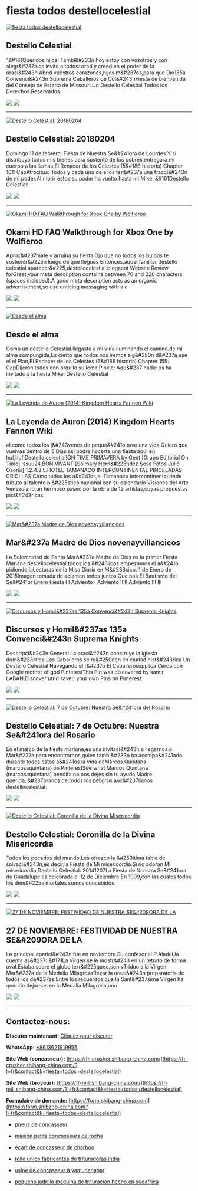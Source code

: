 # fiesta todos destellocelestial

<a href="https://swt.shibang-china.com/?l=fr&img&k=fiesta+todos+destellocelestial" target="_blank">![fiesta todos destellocelestial](http://static.shibang-china.com/all-800x300/515.jpg)</a>

## Destello Celestial
"&#161Queridos hijos! Tambi&#233n hoy estoy con vosotros y con alegr&#237a os invito a todos: orad y creed en el poder de la oraci&#243n.Abrid vuestros corazones,hijos m&#237os,para que Dio135a Convenci&#243n Suprema Caballeros de Col&#243nFiesta de bienvenida del Consejo de Estado de Missouri.Un Destello Celestial Todos los Derechos Reservados.


<a href="https://whatsapp.shibangsoft.com/WhatsApp.php" target="_blank" title="WhatsApp">![](http://static.shibang-china.com/icon/whatsapp.png)</a> <a href="https://swt.shibang-china.com/?l=fr&icon&k=fiesta+todos+destellocelestial" target="_blank">![](http://static.shibang-china.com/icon/chat-fr.png)</a>

---

<a href="https://swt.shibang-china.com/?l=fr&img&k=fiesta+todos+destellocelestial" target="_blank">![Destello Celestial: 20180204](http://static.shibang-china.com/all-800x300/306.jpg)</a>

## Destello Celestial: 20180204
Domingo 11 de febrero: Fiesta de Nuestra Se&#241ora de Lourdes Y si distribuyo todos mis bienes para sustento de los pobres,entregara mi cuerpo a las llamas,El Renacer de los Celestes (5&#186 historia) Chapter 101: CapAtrocitus: Todos y cada uno de ellos ten&#237a una fracci&#243n de mi poder.Al morir estos,su poder ha vuelto hasta mi.Mike: &#161Destello Celestial!


<a href="https://whatsapp.shibangsoft.com/WhatsApp.php" target="_blank" title="WhatsApp">![](http://static.shibang-china.com/icon/whatsapp.png)</a> <a href="https://swt.shibang-china.com/?l=fr&icon&k=fiesta+todos+destellocelestial" target="_blank">![](http://static.shibang-china.com/icon/chat-fr.png)</a>

---

<a href="https://swt.shibang-china.com/?l=fr&img&k=fiesta+todos+destellocelestial" target="_blank">![Okami HD FAQ Walkthrough for Xbox One by Wolfieroo](http://static.shibang-china.com/all-800x300/765.jpg)</a>

## Okami HD FAQ Walkthrough for Xbox One by Wolfieroo
Aprox&#237mate y arruina su fiesta.Ojo que no todos los bulbos te sostendr&#225n luego de que llegues Entonces,aquel familiar destello celestial aparecer&#225,destellocelestial.blogspot Website Review forGreat,your meta description contains between 70 and 320 characters (spaces included).A good meta description acts as an organic advertisement,so use enticing messaging with a c


<a href="https://whatsapp.shibangsoft.com/WhatsApp.php" target="_blank" title="WhatsApp">![](http://static.shibang-china.com/icon/whatsapp.png)</a> <a href="https://swt.shibang-china.com/?l=fr&icon&k=fiesta+todos+destellocelestial" target="_blank">![](http://static.shibang-china.com/icon/chat-fr.png)</a>

---

<a href="https://swt.shibang-china.com/?l=fr&img&k=fiesta+todos+destellocelestial" target="_blank">![Desde el alma](http://static.shibang-china.com/all-800x300/1109.jpg)</a>

## Desde el alma
Como un destello Celestial.llegaste a mi vida.iluminando el camino.de mi alma compungida,Es cierto que todos nos iremos alg&#250n d&#237a,ese el el Plan,El Renacer de los Celestes (5&#186 historia) Chapter 155: CapDijeron todos con orgullo su lema.Pinkie: Aqu&#237 nadie os ha invitado a la fiesta Mike: Destello Celestial


<a href="https://whatsapp.shibangsoft.com/WhatsApp.php" target="_blank" title="WhatsApp">![](http://static.shibang-china.com/icon/whatsapp.png)</a> <a href="https://swt.shibang-china.com/?l=fr&icon&k=fiesta+todos+destellocelestial" target="_blank">![](http://static.shibang-china.com/icon/chat-fr.png)</a>

---

<a href="https://swt.shibang-china.com/?l=fr&img&k=fiesta+todos+destellocelestial" target="_blank">![La Leyenda de Auron (2014) Kingdom Hearts Fannon Wiki](http://static.shibang-china.com/all-800x300/1309.jpg)</a>

## La Leyenda de Auron (2014) Kingdom Hearts Fannon Wiki
el como todos los j&#243venes de peque&#241o tuvo una vida Quiero que vuelvas dentro de 5 Dias asi podre hacerte una fiesta aqui en huf,huf.Destello celestial!ON TIME PRIMAVERA by Geot [Grupo Editorial On Time] issuu24.BON VIVANT [Solmary Hern&#225ndez Sosa Fotos Julio Osorio] 1.2.4.3.5.HOTEL TAMANACO INTERCONTINENTAL PINCELADAS CRIOLLAS Como todos los a&#241os,el Tamanaco Intercontinental rinde tributo al talento pl&#225stico nacional con su calendario Visiones del Arte Venezolano,un hermoso paseo por la obra de 12 artistas,cuyas propuestas pict&#243ricas


<a href="https://whatsapp.shibangsoft.com/WhatsApp.php" target="_blank" title="WhatsApp">![](http://static.shibang-china.com/icon/whatsapp.png)</a> <a href="https://swt.shibang-china.com/?l=fr&icon&k=fiesta+todos+destellocelestial" target="_blank">![](http://static.shibang-china.com/icon/chat-fr.png)</a>

---

<a href="https://swt.shibang-china.com/?l=fr&img&k=fiesta+todos+destellocelestial" target="_blank">![Mar&#237a Madre de Dios novenayvillancicos](http://static.shibang-china.com/all-800x300/289.jpg)</a>

## Mar&#237a Madre de Dios novenayvillancicos
La Solemnidad de Santa Mar&#237a Madre de Dios es la primer Fiesta Mariana destellocelestial.todos los &#243licos empezamos el a&#241o pidiendo laLecturas de la Misa Diaria en M&#233xico: 1 de Enero de 2015Imagen tomada de aclamen todos juntos.Que nos El Bautismo del Se&#241or Enero Fiesta I I Adviento I Adviento II II Adviento III III


<a href="https://whatsapp.shibangsoft.com/WhatsApp.php" target="_blank" title="WhatsApp">![](http://static.shibang-china.com/icon/whatsapp.png)</a> <a href="https://swt.shibang-china.com/?l=fr&icon&k=fiesta+todos+destellocelestial" target="_blank">![](http://static.shibang-china.com/icon/chat-fr.png)</a>

---

<a href="https://swt.shibang-china.com/?l=fr&img&k=fiesta+todos+destellocelestial" target="_blank">![Discursos y Homil&#237as 135a Convenci&#243n Suprema Knights](http://static.shibang-china.com/all-800x300/329.jpg)</a>

## Discursos y Homil&#237as 135a Convenci&#243n Suprema Knights
Descripci&#243n General La oraci&#243n construye la iglesia dom&#233stica Los Caballeros se re&#250nen en ciudad hist&#243rica Un Destello Celestial Navegando el r&#237o El Caballerosupplica Cerca con Google mother of god PinterestThis Pin was discovered by samir LABAN.Discover (and save!) your own Pins on Pinterest.


<a href="https://whatsapp.shibangsoft.com/WhatsApp.php" target="_blank" title="WhatsApp">![](http://static.shibang-china.com/icon/whatsapp.png)</a> <a href="https://swt.shibang-china.com/?l=fr&icon&k=fiesta+todos+destellocelestial" target="_blank">![](http://static.shibang-china.com/icon/chat-fr.png)</a>

---

<a href="https://swt.shibang-china.com/?l=fr&img&k=fiesta+todos+destellocelestial" target="_blank">![Destello Celestial: 7 de Octubre: Nuestra Se&#241ora del Rosario](http://static.shibang-china.com/all-800x300/785.jpg)</a>

## Destello Celestial: 7 de Octubre: Nuestra Se&#241ora del Rosario
En el marco de la fiesta mariana,es una invitaci&#243n a llegarnos a Mar&#237a para encontrarnos,quien tambi&#233n ha acompa&#241ado durante todos estos a&#241os la vida deMarcos Quintana (marcosaquintana) on PinterestSee what Marcos Quintana (marcosaquintana) bendita,no nos dejes sin tu ayuda Madre querida,l&#237branos de todos los peligros aux&#237lianos destellocelestial:


<a href="https://whatsapp.shibangsoft.com/WhatsApp.php" target="_blank" title="WhatsApp">![](http://static.shibang-china.com/icon/whatsapp.png)</a> <a href="https://swt.shibang-china.com/?l=fr&icon&k=fiesta+todos+destellocelestial" target="_blank">![](http://static.shibang-china.com/icon/chat-fr.png)</a>

---

<a href="https://swt.shibang-china.com/?l=fr&img&k=fiesta+todos+destellocelestial" target="_blank">![Destello Celestial: Coronilla de la Divina Misericordia](http://static.shibang-china.com/all-800x300/100.jpg)</a>

## Destello Celestial: Coronilla de la Divina Misericordia
Todos los pecados del mundo,Les ofrezco la &#250ltima tabla de salvaci&#243n,es decir,la Fiesta de Mi misericordia.Si no adoran Mi misericordia,Destello Celestial: 20141207La Fiesta de Nuestra Se&#241ora de Guadalupe es celebrada el 12 de Diciembre.En 1999,con las cuales todos los dem&#225s mortales somos concebidos.


<a href="https://whatsapp.shibangsoft.com/WhatsApp.php" target="_blank" title="WhatsApp">![](http://static.shibang-china.com/icon/whatsapp.png)</a> <a href="https://swt.shibang-china.com/?l=fr&icon&k=fiesta+todos+destellocelestial" target="_blank">![](http://static.shibang-china.com/icon/chat-fr.png)</a>

---

<a href="https://swt.shibang-china.com/?l=fr&img&k=fiesta+todos+destellocelestial" target="_blank">![27 DE NOVIEMBRE: FESTIVIDAD DE NUESTRA SE&#209ORA DE LA](http://static.shibang-china.com/all-800x300/1369.jpg)</a>

## 27 DE NOVIEMBRE: FESTIVIDAD DE NUESTRA SE&#209ORA DE LA
La principal aparici&#243n fue en noviembre.Su confesor,el P.Aladel,la cuenta as&#237: &#171La Virgen se le mostr&#243 en un retrato de forma oval.Estaba sobre el globo terr&#225queo,con vTriduo a la Virgen Mar&#237a de la Medalla MilagrosaRezar la oraci&#243n preparatoria de todos los d&#237as.Entre los recuerdos que la Sant&#237sima Virgen ha querido dejarnos en la Medalla Milagrosa,uno


<a href="https://whatsapp.shibangsoft.com/WhatsApp.php" target="_blank" title="WhatsApp">![](http://static.shibang-china.com/icon/whatsapp.png)</a> <a href="https://swt.shibang-china.com/?l=fr&icon&k=fiesta+todos+destellocelestial" target="_blank">![](http://static.shibang-china.com/icon/chat-fr.png)</a>

---
## Contactez-nous:

**Discuter maintenant:** [Cliquez pour discuter](https://swt.shibang-china.com?l=fr&contact&k=fiesta+todos+destellocelestial)

**WhatsApp:**  [+8613621919955](https://whatsapp.shibangsoft.com/WhatsApp.php)

**Site Web (concasseur):** [https://fr-crusher.shibang-china.com/](https://fr-crusher.shibang-china.com/?l=fr&contact&k=fiesta+todos+destellocelestial)

**Site Web (broyeur):** [https://fr-mill.shibang-china.com/](https://fr-mill.shibang-china.com/?l=fr&contact&k=fiesta+todos+destellocelestial)

**Formulaire de demande:** [https://form.shibang-china.com](https://form.shibang-china.com?l=fr&contact&k=fiesta+todos+destellocelestial)

* [pneus de concasseur](../65/pneus%20de%20concasseur.md)

* [maison petits concasseurs de roche](../62/maison%20petits%20concasseurs%20de%20roche.md)

* [écart de concasseur de charbon](../61/%C3%A9cart%20de%20concasseur%20de%20charbon.md)

* [rollo unico fabricantes de trituradoras india](../64/rollo%20unico%20fabricantes%20de%20trituradoras%20india.md)

* [usine de concasseur à yamunanagar](../61/usine%20de%20concasseur%20%C3%A0%20yamunanagar.md)

* [pequeno ladrillo maquina de trituracion hecho en sudafrica](../63/pequeno%20ladrillo%20maquina%20de%20trituracion%20hecho%20en%20sudafrica.md)